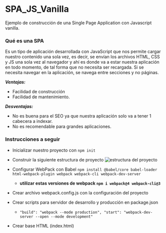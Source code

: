 # SPA_JS_Vanilla
Ejemplo de construcción de una Single Page Application con Javascript vanilla.

### Qué es una SPA
Es un tipo de aplicación desarrollada con JavaScript que nos permite cargar nuestro contenido una sola vez, es decir, se envían los archivos HTML, CSS y JS una sola vez al navegador y ahí es donde va a estar nuestra aplicación en todo momento, de tal forma que no necesita ser recargada. Si se necesita navegar en la aplicación, se navega entre secciones y no páginas.

***Ventajas:***
- Facilidad de construcción
- Facilidad de mantenimiento.

***Desventajas:***
- No es buena para el SEO ya que nuestra aplicación solo va a tener 1 cabecera a indexar.
- No es recomendable para grandes aplicaciones.

### Instrucciones a seguir
- Inicializar nuestro proyecto con `npm init`
- Construir la siguiente estructura de proyecto
  ![estructura del proyecto](https://link)

- Configurar WebPack con Babel `npm install @babel/core babel-loader html-webpack-plugin webpack webpack-cli webpack-dev-server`
  - **utilizar estas versiones de webpack `npm i webpack@4 webpack-cli@3`**

- Crear archivo webpack.config.js con la configuración del proyecto
- Crear scripts para servidor de desarrollo y producción en package.json 
  - `"build": "webpack --mode production",
    "start": "webpack-dev-server --open --mode development"`
- Crear base HTML (index.html)